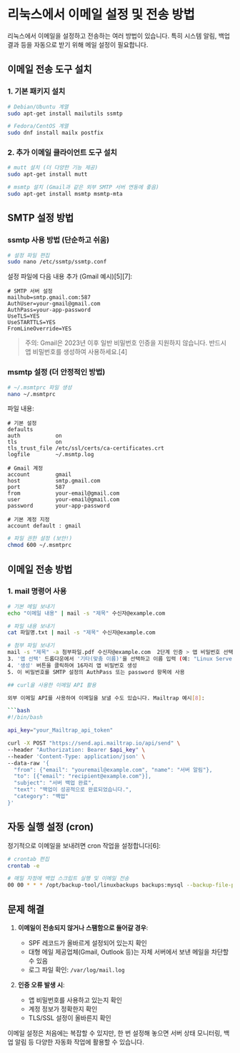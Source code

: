 # 리눅스에서 이메일 설정 및 전송 방법

리눅스에서 이메일을 설정하고 전송하는 여러 방법이 있습니다. 특히 시스템 알림, 백업 결과 등을 자동으로 받기 위해 메일 설정이 필요합니다.

## 이메일 전송 도구 설치

### 1. 기본 패키지 설치

```bash
# Debian/Ubuntu 계열
sudo apt-get install mailutils ssmtp

# Fedora/CentOS 계열
sudo dnf install mailx postfix
```

### 2. 추가 이메일 클라이언트 도구 설치

```bash
# mutt 설치 (더 다양한 기능 제공)
sudo apt-get install mutt

# msmtp 설치 (Gmail과 같은 외부 SMTP 서버 연동에 좋음)
sudo apt-get install msmtp msmtp-mta
```

## SMTP 설정 방법

### ssmtp 사용 방법 (단순하고 쉬움)

```bash
# 설정 파일 편집
sudo nano /etc/ssmtp/ssmtp.conf
```

설정 파일에 다음 내용 추가 (Gmail 예시)[5][7]:

```
# SMTP 서버 설정
mailhub=smtp.gmail.com:587
AuthUser=your-gmail@gmail.com
AuthPass=your-app-password
UseTLS=YES
UseSTARTTLS=YES
FromLineOverride=YES
```

> 주의: Gmail은 2023년 이후 일반 비밀번호 인증을 지원하지 않습니다. 반드시 앱 비밀번호를 생성하여 사용하세요.[4]

### msmtp 설정 (더 안정적인 방법)

```bash
# ~/.msmtprc 파일 생성
nano ~/.msmtprc
```

파일 내용:

```
# 기본 설정
defaults
auth           on
tls            on
tls_trust_file /etc/ssl/certs/ca-certificates.crt
logfile        ~/.msmtp.log

# Gmail 계정
account        gmail
host           smtp.gmail.com
port           587
from           your-email@gmail.com
user           your-email@gmail.com
password       your-app-password

# 기본 계정 지정
account default : gmail
```

```bash
# 파일 권한 설정 (보안!)
chmod 600 ~/.msmtprc
```

## 이메일 전송 방법

### 1. mail 명령어 사용

```bash
# 기본 메일 보내기
echo "이메일 내용" | mail -s "제목" 수신자@example.com

# 파일 내용 보내기
cat 파일명.txt | mail -s "제목" 수신자@example.com

# 첨부 파일 보내기
mail -s "제목" -a 첨부파일.pdf 수신자@example.com  2단계 인증 > 앱 비밀번호 선택
3. '앱 선택' 드롭다운에서 '기타(맞춤 이름)'을 선택하고 이름 입력 (예: "Linux Server")
4. '생성' 버튼을 클릭하여 16자리 앱 비밀번호 생성
5. 이 비밀번호를 SMTP 설정의 AuthPass 또는 password 항목에 사용

## curl을 사용한 이메일 API 활용

외부 이메일 API를 사용하여 이메일을 보낼 수도 있습니다. Mailtrap 예시[8]:

```bash
#!/bin/bash

api_key="your_Mailtrap_api_token"

curl -X POST "https://send.api.mailtrap.io/api/send" \
--header "Authorization: Bearer $api_key" \
--header 'Content-Type: application/json' \
--data-raw '{
  "from": {"email": "youremail@example.com", "name": "서버 알림"},
  "to": [{"email": "recipient@example.com"}],
  "subject": "서버 백업 완료",
  "text": "백업이 성공적으로 완료되었습니다.",
  "category": "백업"
}'
```

## 자동 실행 설정 (cron)

정기적으로 이메일을 보내려면 cron 작업을 설정합니다[6]:

```bash
# crontab 편집
crontab -e

# 매일 자정에 백업 스크립트 실행 및 이메일 전송
00 00 * * * /opt/backup-tool/linuxbackups backups:mysql --backup-file-prefix="daily" --notifications-when-done
```

## 문제 해결

1. **이메일이 전송되지 않거나 스팸함으로 들어갈 경우**:
   - SPF 레코드가 올바르게 설정되어 있는지 확인
   - 대형 메일 제공업체(Gmail, Outlook 등)는 자체 서버에서 보낸 메일을 차단할 수 있음
   - 로그 파일 확인: `/var/log/mail.log`

2. **인증 오류 발생 시**:
   - 앱 비밀번호를 사용하고 있는지 확인
   - 계정 정보가 정확한지 확인
   - TLS/SSL 설정이 올바른지 확인

이메일 설정은 처음에는 복잡할 수 있지만, 한 번 설정해 놓으면 서버 상태 모니터링, 백업 알림 등 다양한 자동화 작업에 활용할 수 있습니다.
